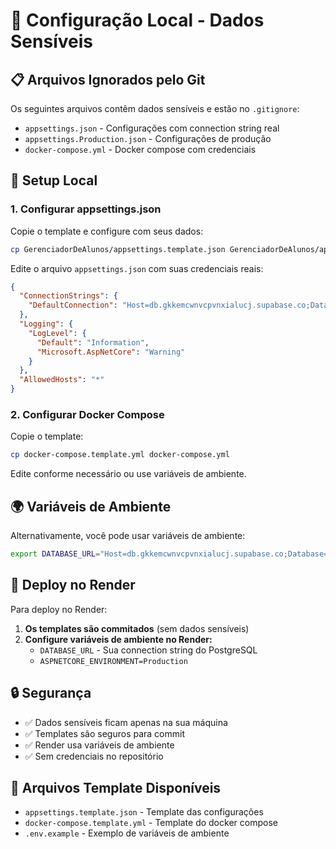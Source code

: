 # 🔐 Configuração Local - Dados Sensíveis

## 📋 Arquivos Ignorados pelo Git

Os seguintes arquivos contêm dados sensíveis e estão no `.gitignore`:

- `appsettings.json` - Configurações com connection string real
- `appsettings.Production.json` - Configurações de produção
- `docker-compose.yml` - Docker compose com credenciais

## 🚀 Setup Local

### 1. Configurar appsettings.json

Copie o template e configure com seus dados:

```bash
cp GerenciadorDeAlunos/appsettings.template.json GerenciadorDeAlunos/appsettings.json
```

Edite o arquivo `appsettings.json` com suas credenciais reais:

```json
{
  "ConnectionStrings": {
    "DefaultConnection": "Host=db.gkkemcwnvcpvnxialucj.supabase.co;Database=postgres;Username=postgres;Password=@Leleco2025;SSL Mode=Require;Trust Server Certificate=true"
  },
  "Logging": {
    "LogLevel": {
      "Default": "Information",
      "Microsoft.AspNetCore": "Warning"
    }
  },
  "AllowedHosts": "*"
}
```

### 2. Configurar Docker Compose

Copie o template:

```bash
cp docker-compose.template.yml docker-compose.yml
```

Edite conforme necessário ou use variáveis de ambiente.

## 🌍 Variáveis de Ambiente

Alternativamente, você pode usar variáveis de ambiente:

```bash
export DATABASE_URL="Host=db.gkkemcwnvcpvnxialucj.supabase.co;Database=postgres;Username=postgres;Password=@Leleco2025;SSL Mode=Require;Trust Server Certificate=true"
```

## 🚀 Deploy no Render

Para deploy no Render:

1. **Os templates são commitados** (sem dados sensíveis)
2. **Configure variáveis de ambiente no Render:**
   - `DATABASE_URL` - Sua connection string do PostgreSQL
   - `ASPNETCORE_ENVIRONMENT=Production`

## 🔒 Segurança

- ✅ Dados sensíveis ficam apenas na sua máquina
- ✅ Templates são seguros para commit
- ✅ Render usa variáveis de ambiente
- ✅ Sem credenciais no repositório

## 📝 Arquivos Template Disponíveis

- `appsettings.template.json` - Template das configurações
- `docker-compose.template.yml` - Template do docker compose
- `.env.example` - Exemplo de variáveis de ambiente
